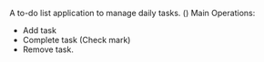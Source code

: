 A to-do list application to manage daily tasks. (</b>)
Main Operations: 
  - Add task
  - Complete task (Check mark)
  - Remove task.
